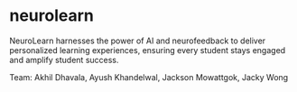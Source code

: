 # neurolearn

NeuroLearn harnesses the power of AI and neurofeedback to deliver personalized learning experiences, ensuring every student stays engaged and amplify student success.


Team: Akhil Dhavala, Ayush Khandelwal, Jackson Mowattgok, Jacky Wong